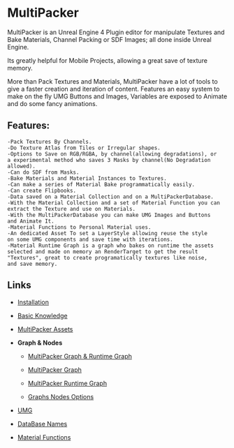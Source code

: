 # MultiPacker
MultiPacker is an Unreal Engine 4 Plugin editor for manipulate Textures and Bake Materials, Channel Packing or SDF Images; all done inside Unreal Engine. 

Its greatly helpful for Mobile Projects, allowing a great save of texture memory. 

More than Pack Textures and Materials, MultiPacker have a lot of tools to give a faster creation and iteration of content. Features an easy system to make on the fly UMG Buttons and Images, Variables are exposed to Animate and do some fancy animations.
## Features:

```
-Pack Textures By Channels.
-Do Texture Atlas from Tiles or Irregular shapes.
-Options to Save on RGB/RGBA, by channel(allowing degradations), or
a experimental method who saves 3 Masks by channel(No Degradation
allowed).
-Can do SDF from Masks.
-Bake Materials and Material Instances to Textures.
-Can make a series of Material Bake programmatically easily.
-Can create Flipbooks.
-Data saved on a Material Collection and on a MultiPackerDatabase.
-With the Material Collection and a set of Material Function you can
extract the Texture and use on Materials.
-With the MultiPackerDatabase you can make UMG Images and Buttons
and Animate It.
-Material Functions to Personal Material uses.
-An dedicated Asset To set a LayerStyle allowing reuse the style 
on some UMG components and save time with iterations.
-Material Runtime Graph is a graph who bakes on runtime the assets 
selected and made on memory an RenderTarget to get the result 
"Textures", great to create programatically textures like noise, 
and save memory.
```

## Links

- [Installation](https://cheke.github.io/MultiPacker/Doc/Installation)

- [Basic Knowledge](https://cheke.github.io/MultiPacker/Doc/Basic)

- [MultiPacker Assets](https://cheke.github.io/MultiPacker/Doc/OutputAssets)

- **Graph & Nodes**

  - [MultiPacker Graph & Runtime Graph](https://cheke.github.io/MultiPacker/Doc/Graph)

  - [MultiPacker Graph](https://cheke.github.io/MultiPacker/Doc/Multipackergraph)
  
  - [MultiPacker Runtime Graph](https://cheke.github.io/MultiPacker/Doc/Multipackerruntimegraph)
  
  - [Graphs Nodes Options](https://cheke.github.io/MultiPacker/Doc/NodesOptions)

- [UMG](https://cheke.github.io/MultiPacker/Doc/Umg)

- [DataBase Names](https://cheke.github.io/MultiPacker/Doc/DatabaseNames)

- [Material Functions](https://cheke.github.io/MultiPacker/Doc/MaterialFunctions)


